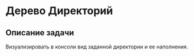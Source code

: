 # Дерево Директорий

## Описание задачи
Визуализировать в консоли вид заданной директории и ее наполнения. 

